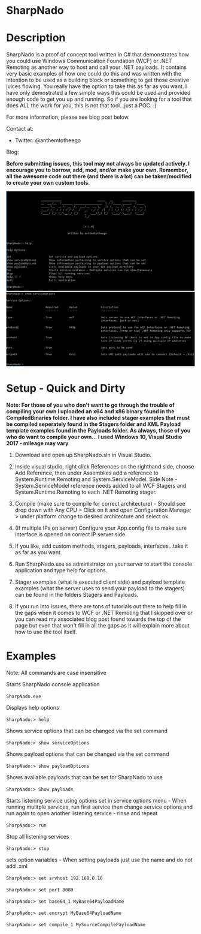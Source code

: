 # SharpNado

Description
============
SharpNado is a proof of concept tool written in C# that demonstrates how you could use Windows Communication Foundation (WCF) or .NET Remoting as another way to host and call your .NET payloads.  It contains very basic examples of how one could do this and was written with the intention to be used as a building block or something to get those creative juices flowing. You really have the option to take this as far as you want.  I have only demostrated a few simple ways this could be used and provided enough code to get you up and running. So if you are looking for a tool that does ALL the work for you, this is not that tool...just a POC. :)

For more information, please see blog post below.

Contact at:
- Twitter: @anthemtotheego

Blog:

**Before submitting issues, this tool may not always be updated actively. I encourage you to borrow, add, mod, and/or make your own.  Remember, all the awesome code out there (and there is a lot) can be taken/modified to create your own custom tools.**

![Alt text](/sharpnadoimg1.PNG?raw=true "SharpNado")
![Alt text](/sharpnadoimg2.PNG?raw=true "")

Setup - Quick and Dirty
==============================

**Note: For those of you who don't want to go through the trouble of compiling your own I uploaded an x64 and x86 binary found in the CompiledBinaries folder. I have also included stager examples that must be compiled seperately found in the Stagers folder and XML Payload template examples found in the Payloads folder.  As always, those of you who do want to compile your own... I used Windows 10, Visual Studio 2017 - mileage may vary**

1. Download and open up SharpNado.sln in Visual Studio.

2. Inside visual studio, right click References on the righthand side, choose Add Reference, then under Assemblies add a reference to      System.Runtime.Remoting and System.ServiceModel.  Side Note - System.ServiceModel reference needs added to all WCF Stagers and          System.Runtime.Remoting to each .NET Remoting stager. 

3. Compile (make sure to compile for correct architecture) - Should see drop down with Any CPU > Click on it and open                      Configuration Manager > under platform change to desired architecture and select ok.

4. (If multiple IPs on server) Configure your App.config file to make sure interface is opened on correct IP server side.

<?xml version="1.0" encoding="utf-8" ?>
<configuration>
    <startup> 
        <supportedRuntime version="v4.0" sku=".NETFramework,Version=v4.6.1" />
    </startup>
  <system.runtime.remoting>
    <application>
      <channels>
        <channel ref="put tcp or http here" port="put port here" bindTo="put your IP here" />
      </channels>
    </application>
  </system.runtime.remoting>
</configuration>

5. If you like, add custom methods, stagers, payloads, interfaces...take it as far as you want.

6. Run SharpNado.exe as administrator on your server to start the console application and type help for options.
  
7. Stager examples (what is executed client side) and payload template examples (what the server uses to send your payload to the          stagers) can be found in the folders Stagers and Payloads.

8. If you run into issues, there are tons of tutorials out there to help fill in the gaps when it comes to WCF or .NET Remoting that I      skipped over or you can read my associated blog post found towards the top of the page but even that won't fill in all the gaps as it    will explain more about how to use the tool itself.

Examples 
========

Note:  All commands are case insensitive

Starts SharpNado console application

```SharpNado.exe```

Displays help options

```SharpNado:> help ```

Shows service options that can be changed via the set command

```SharpNado:> show serviceOptions```

Shows payload options that can be changed via the set command

```SharpNado:> show payloadOptions```

Shows available payloads that can be set for SharpNado to use

```SharpNado:> Show payloads```

Starts listening service using options set in service options menu - When running mulitple services, run first service then change service options and run again to open another listening service - rinse and repeat

```SharpNado:> run```

Stop all listening services

```SharpNado:> stop```

sets option variables - When setting payloads just use the name and do not add .xml

```SharpNado:> set srvhost 192.168.0.10```

```SharpNado:> set port 8080```

```SharpNado:> set base64_1 MyBase64PayloadName```

```SharpNado:> set encrypt MyBase64PayloadName```

```SharpNado:> set compile_1 MySourceCompilePayloadName```
